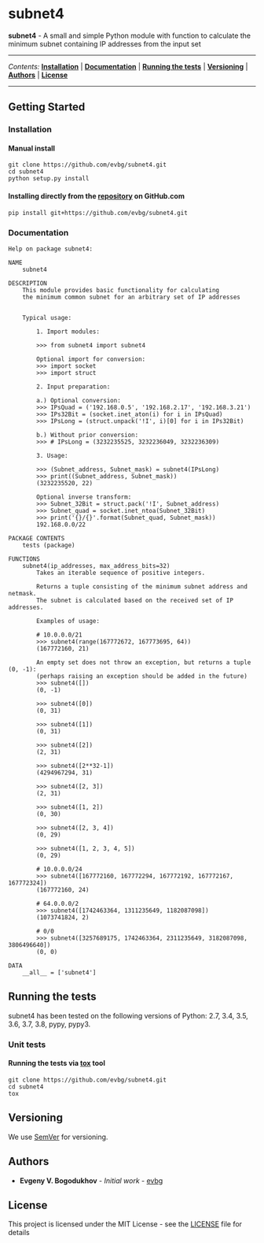 # subnet4

**subnet4** - A small and simple Python module with function to calculate the minimum subnet containing IP addresses from the input set

---

*Contents:*
**[Installation](#installation)** |
**[Documentation](#documentation)** |
**[Running the tests](#running-the-tests)** |
**[Versioning](#versioning)** |
**[Authors](#authors)** |
**[License](#license)**

---

## Getting Started

### Installation

#### Manual install
```
git clone https://github.com/evbg/subnet4.git
cd subnet4
python setup.py install
```

#### Installing directly from the [repository](https://github.com/evbg/subnet4) on GitHub.com
```
pip install git+https://github.com/evbg/subnet4.git
```


### Documentation

```
Help on package subnet4:

NAME
    subnet4

DESCRIPTION
    This module provides basic functionality for calculating
    the minimum common subnet for an arbitrary set of IP addresses


    Typical usage:

        1. Import modules:

        >>> from subnet4 import subnet4

        Optional import for conversion:
        >>> import socket
        >>> import struct

        2. Input preparation:

        a.) Optional conversion:
        >>> IPsQuad = ('192.168.0.5', '192.168.2.17', '192.168.3.21')
        >>> IPs32Bit = (socket.inet_aton(i) for i in IPsQuad)
        >>> IPsLong = (struct.unpack('!I', i)[0] for i in IPs32Bit)

        b.) Without prior conversion:
        >>> # IPsLong = (3232235525, 3232236049, 3232236309)

        3. Usage:

        >>> (Subnet_address, Subnet_mask) = subnet4(IPsLong)
        >>> print((Subnet_address, Subnet_mask))
        (3232235520, 22)

        Optional inverse transform:
        >>> Subnet_32Bit = struct.pack('!I', Subnet_address)
        >>> Subnet_quad = socket.inet_ntoa(Subnet_32Bit)
        >>> print('{}/{}'.format(Subnet_quad, Subnet_mask))
        192.168.0.0/22

PACKAGE CONTENTS
    tests (package)

FUNCTIONS
    subnet4(ip_addresses, max_address_bits=32)
        Takes an iterable sequence of positive integers.

        Returns a tuple consisting of the minimum subnet address and netmask.
        The subnet is calculated based on the received set of IP addresses.

        Examples of usage:

        # 10.0.0.0/21
        >>> subnet4(range(167772672, 167773695, 64))
        (167772160, 21)

        An empty set does not throw an exception, but returns a tuple (0, -1):
        (perhaps raising an exception should be added in the future)
        >>> subnet4([])
        (0, -1)

        >>> subnet4([0])
        (0, 31)

        >>> subnet4([1])
        (0, 31)

        >>> subnet4([2])
        (2, 31)

        >>> subnet4([2**32-1])
        (4294967294, 31)

        >>> subnet4([2, 3])
        (2, 31)

        >>> subnet4([1, 2])
        (0, 30)

        >>> subnet4([2, 3, 4])
        (0, 29)

        >>> subnet4([1, 2, 3, 4, 5])
        (0, 29)

        # 10.0.0.0/24
        >>> subnet4([167772160, 167772294, 167772192, 167772167, 167772324])
        (167772160, 24)

        # 64.0.0.0/2
        >>> subnet4([1742463364, 1311235649, 1182087098])
        (1073741824, 2)

        # 0/0
        >>> subnet4([3257689175, 1742463364, 2311235649, 3182087098, 3806496640])
        (0, 0)

DATA
    __all__ = ['subnet4']
```

## Running the tests

subnet4 has been tested on the following versions of Python: 2.7, 3.4, 3.5, 3.6, 3.7, 3.8, pypy, pypy3.

### Unit tests

#### Running the tests via [tox](https://tox.readthedocs.io/) tool
```
git clone https://github.com/evbg/subnet4.git
cd subnet4
tox
```


## Versioning

We use [SemVer](http://semver.org/) for versioning.


## Authors

* **Evgeny V. Bogodukhov** - *Initial work* - [evbg](https://github.com/evbg)


## License

This project is licensed under the MIT License - see the [LICENSE](LICENSE) file for details
